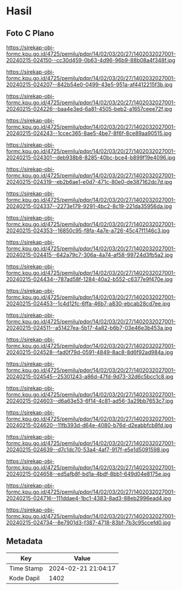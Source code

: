 # Hasil

## Foto C Plano

https://sirekap-obj-formc.kpu.go.id/4725/pemilu/pdpr/14/02/03/20/27/1402032027001-20240215-024150--cc30d459-0b63-4d96-96b9-88b08a4f348f.jpg

https://sirekap-obj-formc.kpu.go.id/4725/pemilu/pdpr/14/02/03/20/27/1402032027001-20240215-024207--842b54e0-0499-43e5-951a-af4412215f3b.jpg

https://sirekap-obj-formc.kpu.go.id/4725/pemilu/pdpr/14/02/03/20/27/1402032027001-20240215-024226--baa4e3ed-6a81-4505-beb2-a1657ceee72f.jpg

https://sirekap-obj-formc.kpu.go.id/4725/pemilu/pdpr/14/02/03/20/27/1402032027001-20240215-024243--1ccec365-8ae5-4be7-8f6f-8ce89aa90515.jpg

https://sirekap-obj-formc.kpu.go.id/4725/pemilu/pdpr/14/02/03/20/27/1402032027001-20240215-024301--deb938b8-8285-40bc-bce4-b899f19e4096.jpg

https://sirekap-obj-formc.kpu.go.id/4725/pemilu/pdpr/14/02/03/20/27/1402032027001-20240215-024319--eb2b6ae1-e0d7-471c-80e0-de387162dc7d.jpg

https://sirekap-obj-formc.kpu.go.id/4725/pemilu/pdpr/14/02/03/20/27/1402032027001-20240215-024337--2273e179-9291-4bc2-8c19-221da35956da.jpg

https://sirekap-obj-formc.kpu.go.id/4725/pemilu/pdpr/14/02/03/20/27/1402032027001-20240215-024353--16850c95-f8fa-4a7e-a726-45c47f1146c3.jpg

https://sirekap-obj-formc.kpu.go.id/4725/pemilu/pdpr/14/02/03/20/27/1402032027001-20240215-024415--642a79c7-306a-4a74-af58-99724d3fb5a2.jpg

https://sirekap-obj-formc.kpu.go.id/4725/pemilu/pdpr/14/02/03/20/27/1402032027001-20240215-024434--787ad58f-1284-40a2-b552-c6377e9f470e.jpg

https://sirekap-obj-formc.kpu.go.id/4725/pemilu/pdpr/14/02/03/20/27/1402032027001-20240215-024453--1c4d12fc-6ffa-46b7-a830-ebcab28cd7ee.jpg

https://sirekap-obj-formc.kpu.go.id/4725/pemilu/pdpr/14/02/03/20/27/1402032027001-20240215-024511--a51427ea-5b17-4a82-b6b7-03e46e3b453a.jpg

https://sirekap-obj-formc.kpu.go.id/4725/pemilu/pdpr/14/02/03/20/27/1402032027001-20240215-024528--fad0f79d-0591-4849-8ac8-8d6f92ad984a.jpg

https://sirekap-obj-formc.kpu.go.id/4725/pemilu/pdpr/14/02/03/20/27/1402032027001-20240215-024545--25301243-a86d-47fd-9d73-32d6c5bcc1c8.jpg

https://sirekap-obj-formc.kpu.go.id/4725/pemilu/pdpr/14/02/03/20/27/1402032027001-20240215-024603--d6a63e53-6f14-4c81-ad56-3a29bb7653c7.jpg

https://sirekap-obj-formc.kpu.go.id/4725/pemilu/pdpr/14/02/03/20/27/1402032027001-20240215-024620--11fb393d-d64e-4080-b76d-d2eabbfcb8fd.jpg

https://sirekap-obj-formc.kpu.go.id/4725/pemilu/pdpr/14/02/03/20/27/1402032027001-20240215-024639--d7c1dc70-53a4-4af7-917f-e5e1d5091598.jpg

https://sirekap-obj-formc.kpu.go.id/4725/pemilu/pdpr/14/02/03/20/27/1402032027001-20240215-024658--ed5afb8f-bd1a-4bdf-8bb1-649d04e8175e.jpg

https://sirekap-obj-formc.kpu.go.id/4725/pemilu/pdpr/14/02/03/20/27/1402032027001-20240215-024716--111ddae4-1bc1-4383-8ad3-88eb2996ead4.jpg

https://sirekap-obj-formc.kpu.go.id/4725/pemilu/pdpr/14/02/03/20/27/1402032027001-20240215-024734--8e7901d3-f387-4718-83bf-7b3c95ccefd0.jpg


## Metadata

| Key        | Value               |
| ---------- | ------------------- |
| Time Stamp | 2024-02-21 21:04:17 |
| Kode Dapil | 1402                |



